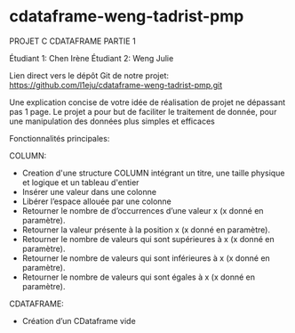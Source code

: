 # cdataframe-weng-tadrist-pmp

PROJET C CDATAFRAME PARTIE 1

Étudiant 1: Chen Irène
Étudiant 2: Weng Julie

Lien direct vers le dépôt Git de notre projet:
https://github.com/l1eju/cdataframe-weng-tadrist-pmp.git

Une explication concise de votre idée de réalisation de projet ne dépassant pas 1 page. 
Le projet a pour but de faciliter le traitement de donnée, pour une manipulation des données plus simples et efficaces

Fonctionnalités principales:

COLUMN:
- Creation d'une structure COLUMN intégrant un titre, une taille physique et logique et un tableau d'entier
- Insérer une valeur dans une colonne
- Libérer l’espace allouée par une colonne
- Retourner le nombre de d’occurrences d’une valeur x (x donné en paramètre).
- Retourner la valeur présente à la position x (x donné en paramètre).
- Retourner le nombre de valeurs qui sont supérieures à x (x donné en paramètre).
- Retourner le nombre de valeurs qui sont inférieures à x (x donné en paramètre).
- Retourner le nombre de valeurs qui sont égales à x (x donné en paramètre).

CDATAFRAME:
- Création d’un CDataframe vide

